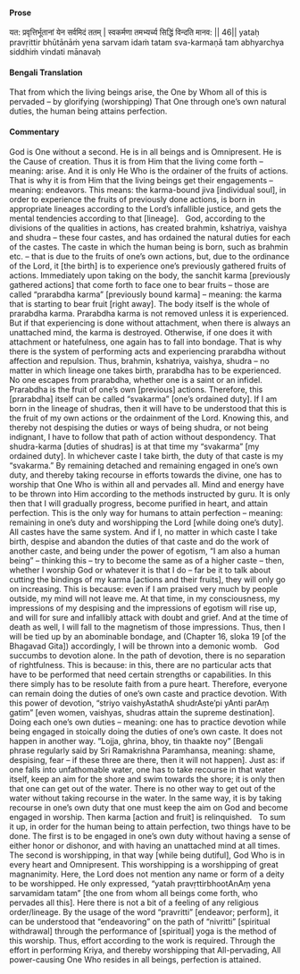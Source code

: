 #### Prose 

यत: प्रवृत्तिर्भूतानां येन सर्वमिदं ततम् |
स्वकर्मणा तमभ्यर्च्य सिद्धिं विन्दति मानव: || 46||
yataḥ pravṛittir bhūtānāṁ yena sarvam idaṁ tatam
sva-karmaṇā tam abhyarchya siddhiṁ vindati mānavaḥ

 #### Bengali Translation 

That from which the living beings arise, the One by Whom all of this is pervaded – by glorifying (worshipping) That One through one’s own natural duties, the human being attains perfection.  

 #### Commentary 

God is One without a second. He is in all beings and is Omnipresent. He is the Cause of creation. Thus it is from Him that the living come forth – meaning: arise. And it is only He Who is the ordainer of the fruits of actions. That is why it is from Him that the living beings get their engagements – meaning: endeavors. This means: the karma-bound jiva [individual soul], in order to experience the fruits of previously done actions, is born in appropriate lineages according to the Lord’s infallible justice, and gets the mental tendencies according to that [lineage].
 
God, according to the divisions of the qualities in actions, has created brahmin, kshatriya, vaishya and shudra – these four castes, and has ordained the natural duties for each of the castes. The caste in which the human being is born, such as brahmin etc. – that is due to the fruits of one’s own actions, but, due to the ordinance of the Lord, it [the birth] is to experience one’s previously gathered fruits of actions. Immediately upon taking on the body, the sanchit karma [previously gathered actions] that come forth to face one to bear fruits – those are called “prarabdha karma” [previously bound karma] – meaning: the karma that is starting to bear fruit [right away]. The body itself is the whole of prarabdha karma. Prarabdha karma is not removed unless it is experienced. But if that experiencing is done without attachment, when there is always an unattached mind, the karma is destroyed. Otherwise, if one does it with attachment or hatefulness, one again has to fall into bondage. That is why there is the system of performing acts and experiencing prarabdha without affection and repulsion. Thus, brahmin, kshatriya, vaishya, shudra – no matter in which lineage one takes birth, prarabdha has to be experienced. No one escapes from prarabdha, whether one is a saint or an infidel. Prarabdha is the fruit of one’s own [previous] actions. Therefore, this [prarabdha] itself can be called “svakarma” [one’s ordained duty]. If I am born in the lineage of shudras, then it will have to be understood that this is the fruit of my own actions or the ordainment of the Lord. Knowing this, and thereby not despising the duties or ways of being shudra, or not being indignant, I have to follow that path of action without despondency. That shudra-karma [duties of shudras] is at that time my “svakarma” [my ordained duty]. In whichever caste I take birth, the duty of that caste is my “svakarma.” By remaining detached and remaining engaged in one’s own duty, and thereby taking recourse in efforts towards the divine, one has to worship that One Who is within all and pervades all. Mind and energy have to be thrown into Him according to the methods instructed by guru. It is only then that I will gradually progress, become purified in heart, and attain perfection. This is the only way for humans to attain perfection – meaning: remaining in one’s duty and worshipping the Lord [while doing one’s duty]. All castes have the same system. And if I, no matter in which caste I take birth, despise and abandon the duties of that caste and do the work of another caste, and being under the power of egotism, “I am also a human being” – thinking this – try to become the same as of a higher caste – then, whether I worship God or whatever it is that I do – far be it to talk about cutting the bindings of my karma [actions and their fruits], they will only go on increasing. This is because: even if I am praised very much by people outside, my mind will not leave me. At that time, in my consciousness, my impressions of my despising and the impressions of egotism will rise up, and will for sure and infallibly attack with doubt and grief. And at the time of death as well, I will fall to the magnetism of those impressions. Thus, then I will be tied up by an abominable bondage, and (Chapter 16, sloka 19 [of the Bhagavad Gita]) accordingly, I will be thrown into a demonic womb.
 
God succumbs to devotion alone. In the path of devotion, there is no separation of rightfulness. This is because: in this, there are no particular acts that have to be performed that need certain strengths or capabilities. In this there simply has to be resolute faith from a pure heart. Therefore, everyone can remain doing the duties of one’s own caste and practice devotion. With this power of devotion, “striyo vaishyAstathA shudrAste’pi yAnti parAṃ gatim” [even women, vaishyas, shudras attain the supreme destination]. Doing each one’s own duties – meaning: one has to practice devotion while being engaged in stoically doing the duties of one’s own caste. It does not happen in another way. “Lojja, ghrina, bhoy, tin thaakte noy” [Bengali phrase regularly said by Sri Ramakrishna Paramhansa, meaning: shame, despising, fear – if these three are there, then it will not happen]. Just as: if one falls into unfathomable water, one has to take recourse in that water itself, keep an aim for the shore and swim towards the shore; it is only then that one can get out of the water. There is no other way to get out of the water without taking recourse in the water. In the same way, it is by taking recourse in one’s own duty that one must keep the aim on God and become engaged in worship. Then karma [action and fruit] is relinquished.
 
To sum it up, in order for the human being to attain perfection, two things have to be done. The first is to be engaged in one’s own duty without having a sense of either honor or dishonor, and with having an unattached mind at all times. The second is worshipping, in that way [while being dutiful], God Who is in every heart and Omnipresent. This worshipping is a worshipping of great magnanimity. Here, the Lord does not mention any name or form of a deity to be worshipped. He only expressed, “yatah pravṛttirbhootAnAṃ yena sarvamidam tatam” [the one from whom all beings come forth, who pervades all this]. Here there is not a bit of a feeling of any religious order/lineage. By the usage of the word “pravritti” [endeavor; perform], it can be understood that “endeavoring” on the path of “nivritti” [spiritual withdrawal] through the performance of [spiritual] yoga is the method of this worship. Thus, effort according to the work is required. Through the effort in performing Kriya, and thereby worshipping that All-pervading, All power-causing One Who resides in all beings, perfection is attained.